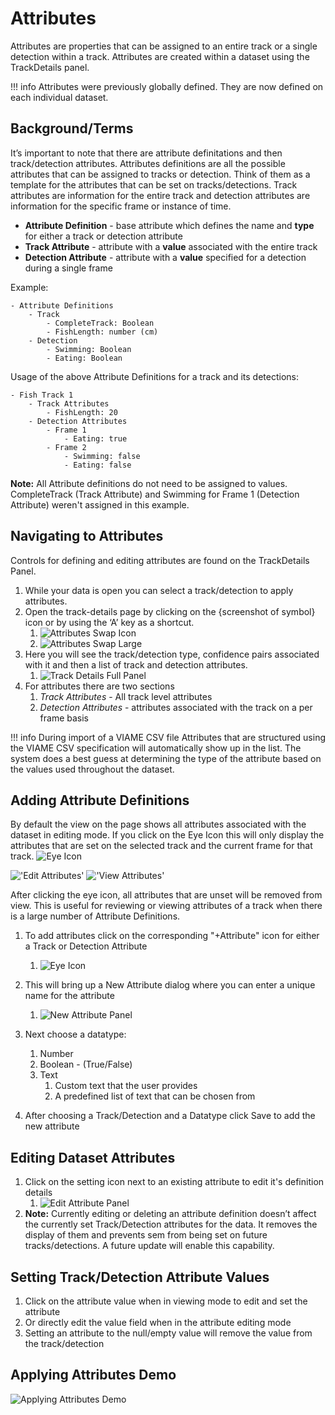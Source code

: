 # Attributes

Attributes are properties that can be assigned to an entire track or a single detection within a track. Attributes are created within a dataset using the TrackDetails panel.

!!! info
    Attributes were previously globally defined.  They are now defined on each individual dataset.

## Background/Terms

It’s important to note that there are attribute definitations and then track/detection attributes.  Attributes definitions are all the possible attributes that can be assigned to tracks or detection.  Think of them as a template for the attributes that can be set on tracks/detections.  Track attributes are information for the entire track and detection attributes are information for the specific frame or instance of time.

- **Attribute Definition** - base attribute which defines the name and **type** for either a track or detection attribute
- **Track Attribute** - attribute with a **value** associated with the entire track
- **Detection Attribute** - attribute with a **value** specified for a detection during a single frame

Example:

    - Attribute Definitions
        - Track
            - CompleteTrack: Boolean
            - FishLength: number (cm)
        - Detection
            - Swimming: Boolean
            - Eating: Boolean

Usage of the above Attribute Definitions for a track and its detections:

    - Fish Track 1
        - Track Attributes
            - FishLength: 20
        - Detection Attributes
            - Frame 1
                - Eating: true
            - Frame 2
                - Swimming: false
                - Eating: false
**Note:** All Attribute definitions do not need to be assigned to values.  CompleteTrack (Track Attribute) and Swimming for Frame 1 (Detection Attribute) weren't assigned in this example.

## Navigating to Attributes

Controls for defining and editing attributes are found on the TrackDetails Panel. 

1. While your data is open you can select a track/detection to apply attributes.
1. Open the track-details page by clicking on the  {screenshot of symbol} icon or by using the ‘A’ key as a shortcut.
    1. ![Attributes Swap Icon](images/Attributes/swapIcon.png)
    1. ![Attributes Swap Large](images/Attributes/goingToDetails.png)
1. Here you will see the track/detection type, confidence pairs associated with it and then a list of track and detection attributes.
    1. ![Track Details Full Panel](images/Attributes/trackDetailsFull.png)
1. For attributes there are two sections
    1. *Track Attributes* - All track level attributes
    1. *Detection Attributes* - attributes associated with the track on a per frame basis

!!! info
    During import of a VIAME CSV file Attributes that are structured using the VIAME CSV specification will automatically show up in the list.  The system does a best guess at determining the type of the attribute based on the values used throughout the dataset.

## Adding Attribute Definitions

By default the view on the page shows all attributes associated with the dataset in editing mode.  If you click on the Eye Icon this will only display the attributes that are set on the selected track and the current frame for that track.
![Eye Icon](images/Attributes/eyeIcon.png)

!['Edit Attributes'](images/Attributes/trackDetailsFull.png)    !['View Attributes'](images/Attributes/trackDetailsView.png)

After clicking the eye icon, all attributes that are unset will be removed from view.  This is useful for reviewing or viewing attributes of a track when there is a large number of Attribute Definitions.

1. To add attributes click on the corresponding "+Attribute" icon for either a Track or Detection Attribute
    1. ![Eye Icon](images/Attributes/AttributeButton.png)

1. This will bring up a New Attribute dialog where you can enter a unique name for the attribute
    1. ![New Attribute Panel](images/Attributes/newAttribute.png)
1. Next choose a datatype: 
    1. Number
    1. Boolean - (True/False)
    2. Text
        1. Custom text that the user provides
        1. A predefined list of text that can be chosen from
1. After choosing a Track/Detection and a Datatype click Save to add the new attribute

## Editing Dataset Attributes
1. Click on the setting icon next to an existing attribute to edit it's definition details
    1. ![Edit Attribute Panel](images/Attributes/editAttribute.png)
1. **Note:**  Currently editing or deleting an attribute definition doesn’t affect the currently set Track/Detection attributes for the data.  It removes the display of them and prevents sem from being set on future tracks/detections.  A future update will enable this capability.


## Setting Track/Detection Attribute Values
1.  Click on the attribute value when in viewing mode to edit and set the attribute
1.  Or directly edit the value field when in the attribute editing mode
1.  Setting an attribute to the null/empty value will remove the value from the track/detection

## Applying Attributes Demo

![Applying Attributes Demo](videos/Attributes/ApplyingAttributes.gif)
